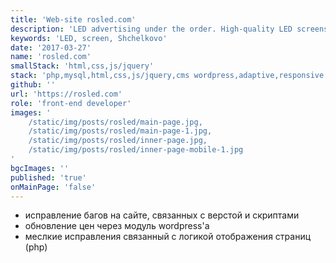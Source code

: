 ```yaml
---
title: 'Web-site rosled.com'
description: 'LED advertising under the order. High-quality LED screens for advertising at affordable prices. Installation, adjustment, repair, delivery to Shchelkovo.'
keywords: 'LED, screen, Shchelkovo'
date: '2017-03-27'
name: 'rosled.com'
smallStack: 'html,css,js/jquery'
stack: 'php,mysql,html,css,js/jquery,cms wordpress,adaptive,responsive'
github: ''
url: 'https://rosled.com'
role: 'front-end developer'
images: '
    /static/img/posts/rosled/main-page.jpg,
    /static/img/posts/rosled/main-page-1.jpg,
    /static/img/posts/rosled/inner-page.jpg,
    /static/img/posts/rosled/inner-page-mobile-1.jpg
'
bgcImages: ''
published: 'true'
onMainPage: 'false'
---
```


- исправление багов на сайте, связанных с верстой и скриптами
- обновление цен через модуль wordpress'a
- меслкие исправления связанный c логикой отображения страниц (php)